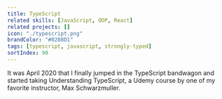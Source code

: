 ```yaml
---
title: TypeScript
related skills: [JavaScript, OOP, React]
related projects: []
icon: "./typescript.png"
brandColor: "#0288D1"
tags: [typescript, javascript, strongly-typed]
sortIndex: 90
---
```


It was April 2020 that I finally jumped in the TypeScript bandwagon and started taking Understanding TypeScript, a Udemy course by one of my favorite instructor, Max Schwarzmuller.
